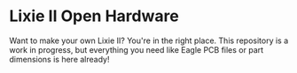 # Lixie II Open Hardware
Want to make your own Lixie II? You're in the right place. This repository is a work in progress, but everything you need like Eagle PCB files or part dimensions is here already!
